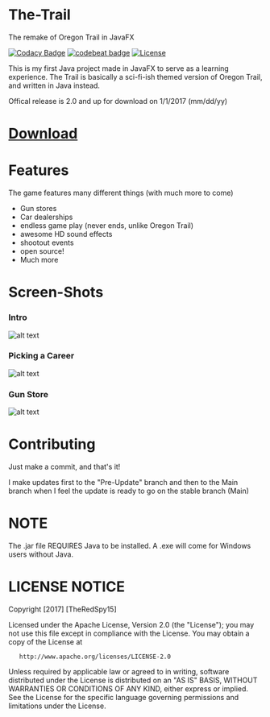 # The-Trail
The remake of Oregon Trail in JavaFX

[![Codacy Badge](https://api.codacy.com/project/badge/Grade/99a9da07e094482d921f1930eaca3a5f)](https://www.codacy.com/app/hjadar15/The-Trail?utm_source=github.com&amp;utm_medium=referral&amp;utm_content=TheRedSpy15/The-Trail&amp;utm_campaign=Badge_Grade)
[![codebeat badge](https://codebeat.co/badges/887b7850-0e7b-4e5b-8c0f-925ba5d31f99)](https://codebeat.co/projects/github-com-theredspy15-the-trail-pre-update-branch)
[![License](https://img.shields.io/badge/License-Apache%202.0-blue.svg)](https://opensource.org/licenses/Apache-2.0)


This is my first Java project made in JavaFX to serve as a learning experience.
The Trail is basically a sci-fi-ish themed version of Oregon Trail, and written in Java instead.

Offical release is 2.0 and up for download on 1/1/2017 (mm/dd/yy)

# [Download](https://github.com/TheRedSpy15/The-Trail/releases)

# Features

The game features many different things (with much more to come)
- Gun stores
- Car dealerships
- endless game play (never ends, unlike Oregon Trail)
- awesome HD sound effects
- shootout events
- open source!
- Much more

# Screen-Shots

### Intro

![alt text](https://s8.postimg.org/k1hn7kbbp/startscene.jpg "Intro")

### Picking a Career

![alt text](https://s8.postimg.org/6xc2uv3ud/careerscene.jpg "Career")

### Gun Store

![alt text](https://s8.postimg.org/6kkoootad/gunstorescene.jpg "GunStore")

    
# Contributing

Just make a commit, and that's it!

I make updates first to the "Pre-Update" branch and then to the Main branch when I feel the update is ready to go on the stable branch (Main)

# NOTE

The .jar file REQUIRES Java to be installed. A .exe will come for Windows users without Java.

# **LICENSE NOTICE**

Copyright [2017] [TheRedSpy15]

   Licensed under the Apache License, Version 2.0 (the "License");
   you may not use this file except in compliance with the License.
   You may obtain a copy of the License at

       http://www.apache.org/licenses/LICENSE-2.0

   Unless required by applicable law or agreed to in writing, software
   distributed under the License is distributed on an "AS IS" BASIS,
   WITHOUT WARRANTIES OR CONDITIONS OF ANY KIND, either express or implied.
   See the License for the specific language governing permissions and
   limitations under the License.
